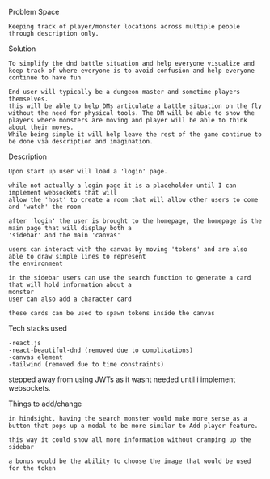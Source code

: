 Problem Space

    Keeping track of player/monster locations across multiple people through description only.

Solution

    To simplify the dnd battle situation and help everyone visualize and keep track of where everyone is to avoid confusion and help everyone continue to have fun

    End user will typically be a dungeon master and sometime players themselves.
    this will be able to help DMs articulate a battle situation on the fly without the need for physical tools. The DM will be able to show the players where monsters are moving and player will be able to think about their moves.
    While being simple it will help leave the rest of the game continue to be done via description and imagination.

Description

    Upon start up user will load a 'login' page.

    while not actually a login page it is a placeholder until I can implement websockets that will
    allow the 'host' to create a room that will allow other users to come and 'watch' the room

    after 'login' the user is brought to the homepage, the homepage is the main page that will display both a
    'sidebar' and the main 'canvas'

    users can interact with the canvas by moving 'tokens' and are also able to draw simple lines to represent
    the environment

    in the sidebar users can use the search function to generate a card that will hold information about a
    monster
    user can also add a character card

    these cards can be used to spawn tokens inside the canvas

Tech stacks used

    -react.js
    -react-beautiful-dnd (removed due to complications)
    -canvas element
    -tailwind (removed due to time constraints)

stepped away from using JWTs as it wasnt needed until i implement websockets.

Things to add/change

    in hindsight, having the search monster would make more sense as a button that pops up a modal to be more similar to Add player feature.

    this way it could show all more information without cramping up the sidebar

    a bonus would be the ability to choose the image that would be used for the token
